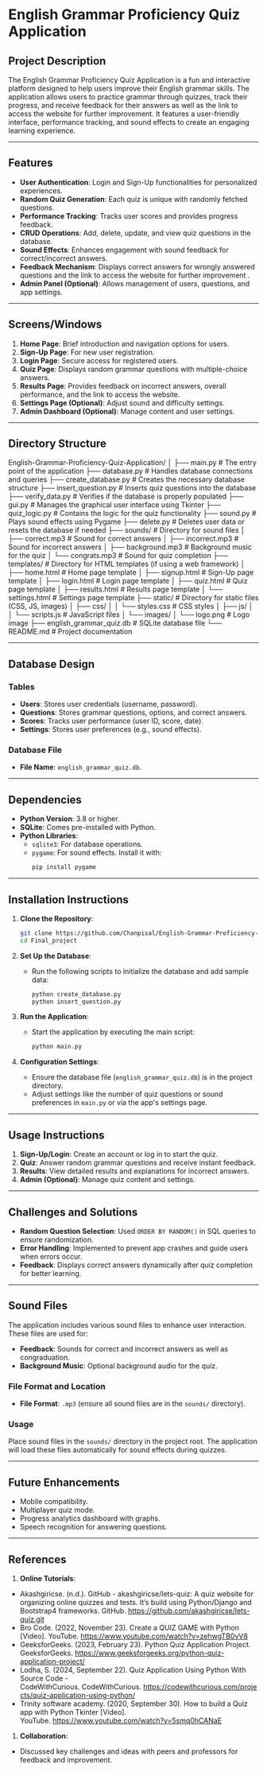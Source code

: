 # English Grammar Proficiency Quiz Application

## Project Description
The English Grammar Proficiency Quiz Application is a fun and interactive platform designed to help users improve their English grammar skills. The application allows users to practice grammar through quizzes, track their progress, and receive feedback for their answers as well as the link to access the website for further improvement. It features a user-friendly interface, performance tracking, and sound effects to create an engaging learning experience.

---

## Features
- **User Authentication**: Login and Sign-Up functionalities for personalized experiences.
- **Random Quiz Generation**: Each quiz is unique with randomly fetched questions.
- **Performance Tracking**: Tracks user scores and provides progress feedback.
- **CRUD Operations**: Add, delete, update, and view quiz questions in the database.
- **Sound Effects**: Enhances engagement with sound feedback for correct/incorrect answers.
- **Feedback Mechanism**: Displays correct answers for wrongly answered questions and the link to access the website for further improvement .
- **Admin Panel (Optional)**: Allows management of users, questions, and app settings.

---

## Screens/Windows
1. **Home Page**: Brief introduction and navigation options for users.
2. **Sign-Up Page**: For new user registration.
3. **Login Page**: Secure access for registered users.
4. **Quiz Page**: Displays random grammar questions with multiple-choice answers.
5. **Results Page**: Provides feedback on incorrect answers, overall performance, and the link to access the website.
6. **Settings Page (Optional)**: Adjust sound and difficulty settings.
7. **Admin Dashboard (Optional)**: Manage content and user settings.

---

## Directory Structure
English-Grammar-Proficiency-Quiz-Application/ │ ├── main.py # The entry point of the application ├── database.py # Handles database connections and queries ├── create_database.py # Creates the necessary database structure ├── insert_question.py # Inserts quiz questions into the database ├── verify_data.py # Verifies if the database is properly populated ├── gui.py # Manages the graphical user interface using Tkinter ├── quiz_logic.py # Contains the logic for the quiz functionality ├── sound.py # Plays sound effects using Pygame ├── delete.py # Deletes user data or resets the database if needed ├── sounds/ # Directory for sound files │ ├── correct.mp3 # Sound for correct answers │ ├── incorrect.mp3 # Sound for incorrect answers │ ├── background.mp3 # Background music for the quiz │ └── congrats.mp3 # Sound for quiz completion ├── templates/ # Directory for HTML templates (if using a web framework) │ ├── home.html # Home page template │ ├── signup.html # Sign-Up page template │ ├── login.html # Login page template │ ├── quiz.html # Quiz page template │ ├── results.html # Results page template │ └── settings.html # Settings page template ├── static/ # Directory for static files (CSS, JS, images) │ ├── css/ │ │ └── styles.css # CSS styles │ ├── js/ │ │ └── scripts.js # JavaScript files │ └── images/ │ └── logo.png # Logo image ├── english_grammar_quiz.db # SQLite database file └── README.md # Project documentation

---

## Database Design
### Tables
- **Users**: Stores user credentials (username, password).
- **Questions**: Stores grammar questions, options, and correct answers.
- **Scores**: Tracks user performance (user ID, score, date).
- **Settings**: Stores user preferences (e.g., sound effects).

### Database File
- **File Name**: `english_grammar_quiz.db`.

---

## Dependencies
- **Python Version**: 3.8 or higher.
- **SQLite**: Comes pre-installed with Python.
- **Python Libraries**:
  - `sqlite3`: For database operations.
  - `pygame`: For sound effects. Install it with:
    ```bash
    pip install pygame
    ```

---

## Installation Instructions
1. **Clone the Repository**:
    ```bash
    git clone https://github.com/Chanpisal/English-Grammar-Proficiency-Quiz-Application.git
    cd Final_project
    ```
2. **Set Up the Database**:
    - Run the following scripts to initialize the database and add sample data:
        ```bash
        python create_database.py
        python insert_question.py
        ```
3. **Run the Application**:
    - Start the application by executing the main script:
        ```bash
        python main.py
        ```

4. **Configuration Settings**:
    - Ensure the database file (`english_grammar_quiz.db`) is in the project directory.
    - Adjust settings like the number of quiz questions or sound preferences in `main.py` or via the app's settings page.

---

## Usage Instructions
1. **Sign-Up/Login**: Create an account or log in to start the quiz.
2. **Quiz**: Answer random grammar questions and receive instant feedback.
3. **Results**: View detailed results and explanations for incorrect answers.
4. **Admin (Optional)**: Manage quiz content and settings.

---

## Challenges and Solutions
- **Random Question Selection**: Used `ORDER BY RANDOM()` in SQL queries to ensure randomization.
- **Error Handling**: Implemented to prevent app crashes and guide users when errors occur.
- **Feedback**: Displays correct answers dynamically after quiz completion for better learning.

---

## Sound Files

The application includes various sound files to enhance user interaction. These files are used for:

- **Feedback**: Sounds for correct and incorrect answers as well as congraduation.
- **Background Music**: Optional background audio for the quiz.

### File Format and Location

- **File Format**: `.mp3` (ensure all sound files are in the `sounds/` directory).

### Usage

Place sound files in the `sounds/` directory in the project root. The application will load these files automatically for sound effects during quizzes.

---

## Future Enhancements
- Mobile compatibility.
- Multiplayer quiz mode.
- Progress analytics dashboard with graphs.
- Speech recognition for answering questions.

---

## References
1. **Online Tutorials**:
- Akashgiricse. (n.d.). GitHub - akashgiricse/lets-quiz: A quiz website for organizing online quizzes and tests. It’s build using Python/Django and Bootstrap4 frameworks. GitHub. https://github.com/akashgiricse/lets-quiz.git
- Bro Code. (2022, November 23). Create a QUIZ GAME with Python [Video]. YouTube. https://www.youtube.com/watch?v=zehwgTB0vV8
- GeeksforGeeks. (2023, February 23). Python Quiz Application Project. GeeksforGeeks. https://www.geeksforgeeks.org/python-quiz-application-project/
- Lodha, S. (2024, September 22). Quiz Application Using Python With Source Code - CodeWithCurious. CodeWithCurious. https://codewithcurious.com/projects/quiz-application-using-python/
- Trinity software academy. (2020, September 30). How to build a Quiz app with Python Tkinter [Video]. YouTube. https://www.youtube.com/watch?v=5smq0hCANaE
1. **Collaboration**:
- Discussed key challenges and ideas with peers and professors for feedback and improvement.
